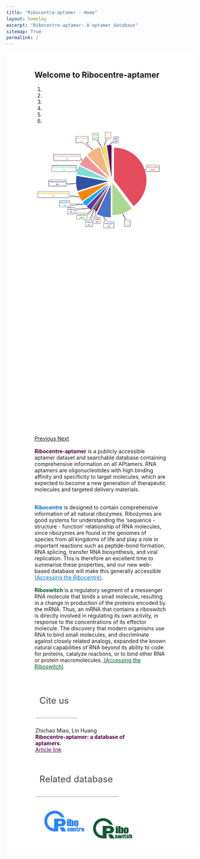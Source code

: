 ```yaml
---
title: "Ribocentre-aptamer - Home"
layout: homelay
excerpt: "Ribocentre-aptamer: A aptamer database"
sitemap: True
permalink: /
---
```

<html lang="zh-cn">
<head>
<meta charset="utf-8"> 

<style>
  button, input, optgroup, select, textarea {
    color: #ffffff;
    font: inherit;
    font-weight: bold;
    margin: 0;
}
.header_box1 {
    display: block;
      padding: 10px;
      font-size:24px;
      margin-right: 10px;
      text-align: center;
      background-color: #efefef;
      color: #000000;
      text-decoration: none;
      border: 1px solid #ffffff;
      border-radius: 5px;
      width:295px;
	    height:50px;
  }
  .header_box2 {
    display: block;
      padding: 10px;
      font-size:24px;
      margin-right: 10px;
      text-align: center;
      background-color: #efefef;
      color: #000000;
      text-decoration: none;
      border: 1px solid #ffffff;
      border-radius: 5px;
      width:100px;
	    height:50px;
  }
  .header_box3 {
    display: block;
      padding: 10px;
      font-size:24px;
      margin-right: 10px;
      text-align: center;
      background-color: #efefef;
      color: #000000;
      text-decoration: none;
      border: 1px solid #ffffff;
      border-radius: 5px;
      width:200px;
	    height:50px;
  }
  .header_boxx1 {
    display: block;
      padding: 10px;
      font-size:24px;
      margin-right: 10px;
      text-align: left;
      background-color: #ffffff;
      text-decoration: none;
      border-radius: 1px;
      width:290px;
	    height:50px;
      border-width: 1px 1px 2px 1px;
      border-style: solid solid solid solid;
      border-color:#ffffff #ffffff #ccc #ffffff;
  }
   .header_boxx2 {
    display: block;
      padding: 10px;
      font-size:24px;
      margin-right: 10px;
      text-align: left;
      background-color: #ffffff;
      text-decoration: none;
      border-radius: 1px;
      width:90px;
	    height:50px;
      border-width: 1px 1px 2px 1px;
      border-style: solid solid solid solid;
      border-color:#ffffff #ffffff #ccc #ffffff;
  }
   .header_boxx3 {
    display: block;
      padding: 10px;
      font-size:24px;
      margin-right: 10px;
      text-align: left;
      background-color: #ffffff;
      text-decoration: none;
      border-radius: 1px;
      width:200px;
	    height:50px;
      border-width: 1px 1px 2px 1px;
      border-style: solid solid solid solid;
      border-color:#ffffff #ffffff #ccc #ffffff;
  }
  .box_style{
    background: #ffffff;
  }
  .wrapper {
    display: block;
    position: relative;
    width: 100%; /*大边框的大小*/
    margin: 0;
    padding: 0;
    text-align: left;
    word-wrap: break-word;
    }
  .sectiontitle {
    display: block;
    max-width: 100%;
    margin: 0 auto ;
    text-align: left;
    background :#fff;
    }
  body {
    padding-top: 0px;
  }
  .well {
    max-width: 70%;
    margin: 0 auto;
    border-top: 3px solid black;
    }
  .smallwell {
    max-width: 100%;
    margin: 0 auto;
    border-top: 3px solid black;
    }
  table:not(.table-bordered)>thead>tr>th,table:not(.table-bordered)>tbody>tr>th,table:not(.table-bordered)>tfoot>tr>th,table:not(.table-bordered)>thead>tr>td,table:not(.table-bordered)>tbody>tr>td,table:not(.table-bordered)>tfoot>tr>td,.table:not(.table-bordered)>thead>tr>th,.table:not(.table-bordered)>tbody>tr>th,.table:not(.table-bordered)>tfoot>tr>th,.table:not(.table-bordered)>thead>tr>td,.table:not(.table-bordered)>tbody>tr>td,.table:not(.table-bordered)>tfoot>tr>td {
    border-color: transparent;
    border: 1px solid #fff 
}
  .left-aligned {
  text-align: left;
}
   img{
    margin: 0 0 0 0; 
    border-radius: 0%; }
    

    /* 弹窗样式 */
      .click-here {
      cursor: pointer;
      font-weight: bold;
      color: #520049; /* Add the green color */
    }
        .popup {
            display: none;
            position: fixed;
            bottom: 20px;
            right: 20px;
            width: 300px;
            padding: 10px;
            background-color: #f0f0f0;
            border: 2px solid #ccc;
            border-radius: 5px;
            box-shadow: 0px 0px 10px rgba(0, 0, 0, 0.2);
            z-index: 9999;
        }
        .popup-image {
      display: inline;
      width: 40px; /* Adjust the size as needed */
      margin-right: 10px;
    }
        /* 关闭按钮样式 */
        .close-btn {
            display: block;
            margin-top: 10px;
            text-align: center;
            cursor: pointer;
        }
        .popup-title {
      font-size: 24px;
      
    }
        /* 弹窗样式 */
     /*一闪一闪*/
    .updating-text {
      animation: updateText 2s infinite;
      font-weight:bold;
      color:#520049
    }
    @keyframes updateText {
      0%, 100% {
        opacity: 1;
      }
      50% {
        opacity: 0.3;
      }
    }
    /*一闪一闪*/
</style>
</head>
<body>
  <!-- 弹窗内容开始 -->
    <!--div class="popup" id="myPopup">
        <div class="popup-title">
      <img class="popup-image" src="/images/light.svg" alt="Image"> 
      Need helps
    </div>
        <a href="https://riboswitch.ribocentre.org/helps/" class="hidden-link" id="link1" target="_blank"></a>
      How to use the database, <span onclick="openLink('link1')" class="click-here">click here</span><br>
      <a href="https://docs.google.com/spreadsheets/d/1QWMju5Y1uzZ9tL10eDpD7j4IMYvkP9VWAkgVgvU8HqY/edit#gid=0" class="hidden-link" id="link2" target="_blank"></a>
      How to provide feedback, <span onclick="openLink('link2')" class="click-here">click here</span>
        <button class="close-btn" onclick="closePopup()">Close pop-up window</button>
    </div-->

  <!-- 弹窗内容结束 -->
 
<div class="wrapper box_style" ><!-- 整个边框 -->
<br>
  <div class="well" style="border: 1px solid #ffffff; background-color: #fff;"> <!--改了大边框的颜色为白色,原来是灰色#efefef-->
    <section class="sectiontitle"> 
    <h2 class="post-title" itemprop="name headline"><strong>Welcome to Ribocentre-aptamer</strong></h2>
    <div>
    <div markdown="0" id="carousel" class="carousel slide" data-ride="carousel" data-interval="4000" data-pause="hover" >
    <!-- Menu -->
    <ol class="carousel-indicators"> 
        <li data-target="#carousel" data-slide-to="0" class="active"></li>
        <li data-target="#carousel" data-slide-to="1"></li>
        <li data-target="#carousel" data-slide-to="2"></li>
        <li data-target="#carousel" data-slide-to="3"></li>
         <li data-target="#carousel" data-slide-to="4"></li>
         <li data-target="#carousel" data-slide-to="5"></li>
    </ol>
    <!-- Items -->
    <div class="carousel-inner" markdown="0">
         <div class="item active">
            <img src="/images/home_page/home_page1.svg" alt="Slide 1" style=" width:700px; object-fit: cover;border-radius:0%;display: block; margin: 0 auto;"/>
        </div>
        <div class="item ">
            <img src="/images/home_page/home_page2.svg" alt="Slide 1" style=" width:700px; object-fit: cover;border-radius:0%;display: block; margin: 0 auto;"/>
        </div>
        <div class="item">
            <img src="/images/home_page/home_page3.svg" alt="Slide 2" style=" width:700px; object-fit: cover;border-radius:0%;display: block; margin: 0 auto;"/>
        </div>
        <!--div class="item">
            <img src="/images/home_page/home_page_picture4.svg" alt="Slide 3" style="width:1000px; object-fit: cover;border-radius:0%;display: block; margin: 0 auto;"/>
        </div>
        <div class="item">
            <img src="/images/home_page/home_page_picture5.svg" alt="Slide 4" style=" width:1000px; object-fit: cover;border-radius:0%;display: block; margin: 0 auto;"/>
        </div>
        <div class="item">
            <img src="/images/home_page/home_page_picture6.svg" alt="Slide 4" style=" width:1000px; object-fit: cover;border-radius:0%;display: block; margin: 0 auto;"/>
        </div-->
    </div>
  <a class="left carousel-control" href="#carousel" role="button" data-slide="prev">
    <span class="glyphicon glyphicon-chevron-left" aria-hidden="true"></span>
    <span class="sr-only">Previous</span>
  </a>
  <a class="right carousel-control" href="#carousel" role="button" data-slide="next">
    <span class="glyphicon glyphicon-chevron-right" aria-hidden="true"></span>
    <span class="sr-only">Next</span>
  </a>
</div>
<br>
<strong style="color:#520049;font-weight: bold">Ribocentre-aptamer</strong>  is a publicly accessible aptamer dataset and searchable database containing comprehensive information on all APtamers. RNA aptamers are oligonucleotides with high binding affinity and specificity to target molecules, which are expected to become a new generation of therapeutic molecules and targeted delivery materials.
<br><br>

<strong style="color:#0874c4;font-weight: bold">Ribocentre</strong>  is designed to contain comprehensive information of all natural ribozymes. Ribozymes are good systems for understanding the ‘sequence - structure - function’ relationship of RNA molecules, since ribozymes are found in the genomes of species from all kingdoms of life and play a role in important reactions such as peptide-bond formation, RNA splicing, transfer RNA biosynthesis, and viral replication. This is therefore an excellent time to summarise these properties, and our new web-based database will make this generally accessible<a href="https://www.ribocentre.org/" target="_blank" style="color:#0874c4" > (Accessing the Ribocentre)</a>.
<br><br>
<strong style="color:#005826;font-weight: bold">Riboswitch</strong>  is a regulatory segment of a messenger RNA molecule that binds a small molecule, resulting in a change in production of the proteins encoded by the mRNA. Thus, an mRNA that contains a riboswitch is directly involved in regulating its own activity, in response to the concentrations of its effector molecule. The discovery that modern organisms use RNA to bind small molecules, and discriminate against closely related analogs, expanded the known natural capabilities of RNA beyond its ability to code for proteins, catalyze reactions, or to bind other RNA or protein macromolecules.<a href="https://riboswitch.ribocentre.org/" target="_blank" style="color:#005826" > (Accessing the Riboswitch)</a>
</div>
<br>
        


<!--div class="sectiontitle" style="border: 1px solid #C9C9C9; background-color: #fff;">
<p class="header_box" >Search by sequence<span class="updating-text"> (Continuously updated)</span></p>
<html>
  <head>
    <title>Sequence search</title>
  </head>
  <body>
    <rnacentral-sequence-search
            databases='["ribocentre"]'
            examples='[
              {"description": "c-di-GMP-II-GAG riboswitch", "urs": "", "sequence": "CUGCACGCGGGAGGCUGUGAUCCGCCGGACGUACCGACUGCGGCCACCGCAGUCCGGCGGGGAGCCACUGGUGAGACCGGCCCCCGAAG"},
              {"description": "TPP riboswitch (THI element)", "urs": "", "sequence": "GTGTCCACTCACGGGTGCGCTTCATTAAGCGCTGAGAATAAACCGTTTGAACCTGATCCGGGTTATGCCGGCGATAGGAAGAGAATTATGCATAATG"}
            ]'
            rfam="true"
    />
  <script type="text/javascript" src="https://www.ribocentre.org/js/RNAcentral-sequence-search.js"></script></body>
</html>
</div>
<br>
<br-->

<!--div class="sectiontitle" style="border: 2px solid #C9C9C9; background-color: #fff; border-radius:9px;" >
<p class="header_boxx1" style="color:#444444">Search by aptamers' name</p>
<div class="left-aligned" style="width: 82%;">
<script async src="https://cse.google.com/cse.js?cx=83f482a688df849e9"></script>
<div class="gcse-search" ></div>
<p>&nbsp;&nbsp;&nbsp;&nbsp;Example: 
    <a href="http://localhost:4000/docs/ATP-RNA-aptamer" target="_blank" style="color:#520049">ATP aptamer</a> &nbsp;&nbsp;
   <br>
    &nbsp;&nbsp;&nbsp;&nbsp;Quick links:&nbsp;
    <a href="http://localhost:4000/riboswitches/" style="color:#520049">RNA-Aptamers</a>&nbsp;&nbsp;
    <a href="http://localhost:4000/sequences/" style="color:#520049">Sequences</a>&nbsp;&nbsp;
    <a href="http://localhost:4000/helps/" style="color:#520049">Teams</a>&nbsp;&nbsp;
</p>
</div>
</div>
<br>
<br-->

<div class="sectiontitle" style="border: 2px solid #ffffff; background-color: #fff; border-radius:9px;">
<p class="header_boxx2" style="color:#444444">Cite us</p>
<div class="left-aligned" style="width: 82%;">
Zhichao Miao, Lin Huang <br>
<strong style="color:#520049;font-weight: bold">Ribocentre-aptamer: a database of aptamers.</strong><br>
<a href="https://pubmed.ncbi.nlm.nih.gov/37855663/" target="_blank" style="color:#520049" >Article link</a>
</div>
</div>
<br>


<div class="sectiontitle" style="border: 2px solid #ffffff; background-color: #fff; border-radius:9px;">
<p class="header_boxx3" style="color:#444444">Related database</p>
<div class="left-aligned" style="width: 82%;">
<a href="https://www.ribocentre.org/" target="_blank"><img src="/images/Ribo_centre_logo.jpg" alt="drawing" style="width:150px;margin:0 auto;"></a>
<a href="https://riboswitch.ribocentre.org/" target="_blank"><img src="/images/Riboswitch_logo_new.png" alt="drawing" style="width:105px;margin:0 auto;"></a>
</div>
</div>
<br>


<script>
        // 打开弹窗
        function openPopup() {
            var popup = document.getElementById('myPopup');
            popup.style.display = 'block';
        }

        // 关闭弹窗
        function closePopup() {
            var popup = document.getElementById('myPopup');
            popup.style.display = 'none';
        }

        // 页面加载完成后自动打开弹窗
        window.onload = function() {
            openPopup();
        };
        function openLink(linkId) {
        // 根据 linkId 参数获取链接元素
        const linkElement = document.getElementById(linkId);
        // 点击链接
        linkElement.click();
    }

   
    </script>
<br>














  
 






